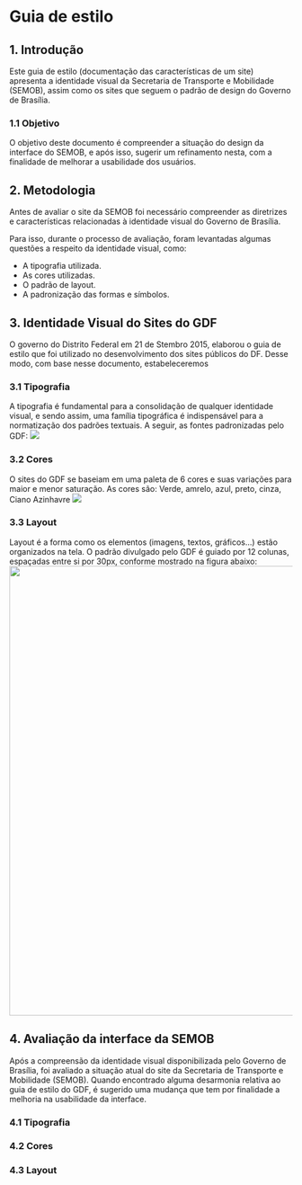 # Guia de estilo

## 1. Introdução
Este guia de estilo (documentação das características de um site) apresenta a identidade visual da Secretaria de Transporte e Mobilidade (SEMOB), assim como os sites que seguem o padrão de design do Governo de Brasília. 

### 1.1 Objetivo
O objetivo deste documento é compreender a situação do design da interface do SEMOB, e após isso, sugerir um refinamento nesta, com a finalidade de melhorar a usabilidade dos usuários.

## 2. Metodologia
Antes de avaliar o site da SEMOB foi necessário compreender as diretrizes e características relacionadas à identidade visual do Governo de Brasília. 

Para isso, durante o processo de avaliação, foram levantadas algumas questões a respeito da identidade visual, como:
* A tipografia utilizada.
* As cores utilizadas.
* O padrão de layout.
* A padronização das formas e símbolos.


## 3. Identidade Visual do Sites do GDF 
O governo do Distrito Federal em 21 de Stembro 2015, elaborou o guia de estilo que foi utilizado no desenvolvimento dos sites públicos do DF. Desse modo, com base nesse documento, estabeleceremos

### 3.1 Tipografia
A tipografia é fundamental para a consolidação de qualquer identidade visual, e sendo assim, uma família tipográfica é indispensável para a normatização dos padrões textuais.
A seguir, as fontes padronizadas pelo GDF:
<img src="images/guia-de-estilo/guia-de-estilo-gdf/Tipografia.svg">

### 3.2 Cores
O sites do GDF se baseiam em uma paleta de 6 cores e suas variações para maior e menor saturação. As cores são: 
Verde, amrelo, azul, preto, cinza, Ciano Azinhavre
<img src="images/guia-de-estilo/guia-de-estilo-gdf/Cores-gdf.svg">

### 3.3 Layout
Layout é a forma como os elementos (imagens, textos, gráficos...) estão organizados na tela. O padrão divulgado pelo GDF é guiado por 12 colunas, espaçadas entre si por 30px, conforme mostrado na figura abaixo:
<img width="800px" src="images/guia-de-estilo/guia-de-estilo-gdf/layout.svg">


## 4. Avaliação da interface da SEMOB
Após a compreensão da identidade visual disponibilizada pelo Governo de Brasília, foi avaliado a situação atual do site da Secretaria de Transporte e Mobilidade (SEMOB). Quando encontrado alguma desarmonia relativa ao guia de estilo do GDF, é sugerido uma mudança que tem por finalidade a melhoria na usabilidade da interface.

### 4.1 Tipografia

### 4.2 Cores

### 4.3 Layout